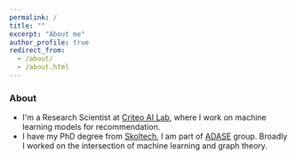```yaml
---
permalink: /
title: ""
excerpt: "About me"
author_profile: true
redirect_from: 
  - /about/
  - /about.html
---
```



### About
* I'm a Research Scientist at [Criteo AI Lab](https://ailab.criteo.com/), where I work on machine learning models for recommendation.
* I have my PhD degree from [Skoltech](https://www.skoltech.ru/en/), I am part of [ADASE](http://adase.group/) group. Broadly I worked on the intersection of machine learning and graph theory. 